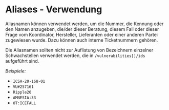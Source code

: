# Aliases - Verwendung

Aliasnamen können verwendet werden, um die Nummer, die Kennung oder den Namen anzugeben, die/der dieser Beratung, diesem Fall oder dieser Frage vom Koordinator, Hersteller, Lieferanten oder einer anderen Partei zugewiesen wurde.
Dazu können auch interne Ticketnummern gehören.

Die Aliasnamen sollten nicht zur Auflistung von Bezeichnern einzelner Schwachstellen verwendet werden, die in `/vulnerabilities[]/ids` aufgeführt sind.

*Beispiele:*

* `ICSA-20-168-01`
* `VU#257161`
* `Ripple20`
* `AMNESIA:33`
* `OT:ICEFALL`
